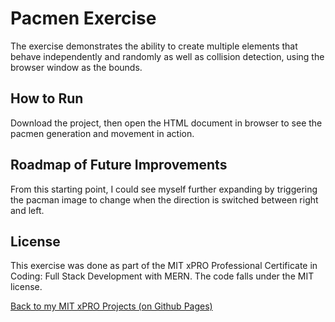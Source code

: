 # Pacmen Exercise

The exercise demonstrates the ability to create multiple elements that behave independently and randomly as well as collision detection, using the browser window as the bounds.

## How to Run

Download the project, then open the HTML document in browser to see the pacmen generation and movement in action.

## Roadmap of Future Improvements

From this starting point, I could see myself further expanding by triggering the pacman image to change when the direction is switched between right and left.

## License

This exercise was done as part of the MIT xPRO Professional Certificate in Coding: Full Stack Development with MERN. The code falls under the MIT license.

<a href="https://christinalaanen.github.io/mitxprojects.html">Back to my MIT xPRO Projects (on Github Pages)</a>
